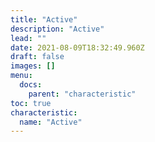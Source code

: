 ```yaml
---
title: "Active"
description: "Active"
lead: ""
date: 2021-08-09T18:32:49.960Z
draft: false
images: []
menu:
  docs:
    parent: "characteristic"
toc: true
characteristic:
  name: "Active"
---
```

